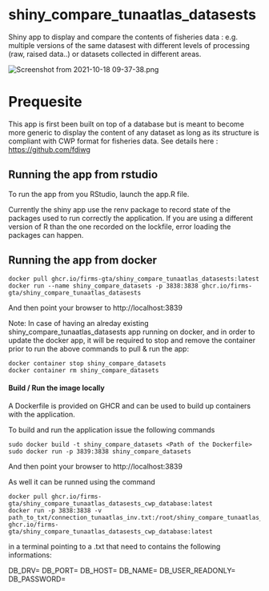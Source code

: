 # shiny_compare_tunaatlas_datasests

Shiny app to display and compare the contents of fisheries data : e.g. multiple versions of the same datasest with different levels of processing (raw, raised data..) or datasets collected in different areas.



![Screenshot from 2021-10-18 09-37-38.png](./doc/Screenshot_from_2021-10-18_09-37-38.png)


# Prequesite

This app is first been built on top of a database but is meant to become more generic to display the content of any dataset as long as its structure is compliant with CWP format for fisheries data.  See details here : https://github.com/fdiwg 

## Running the app from rstudio

To run the app from you RStudio, launch the app.R file.

Currently the shiny app use the renv package to record state of the packages used to run correctly the application. If you are using a different version of R than the one recorded on the lockfile, error loading the packages can happen.

## Running the app from docker

```
docker pull ghcr.io/firms-gta/shiny_compare_tunaatlas_datasests:latest
docker run --name shiny_compare_datasets -p 3838:3838 ghcr.io/firms-gta/shiny_compare_tunaatlas_datasests
```

And then point your browser to http://localhost:3839

Note: In case of having an alreday existing shiny_compare_tunaatlas_datasests app running on docker, and in order to update the docker app, it will be required to stop and remove the container prior to run the above commands to pull & run the app:

```
docker container stop shiny_compare_datasets
docker container rm shiny_compare_datasets
```

#### Build / Run the image locally

A Dockerfile is provided on GHCR and can be used to build up containers with the application.

To build and run the application issue the following commands
```
sudo docker build -t shiny_compare_datasets <Path of the Dockerfile>
sudo docker run -p 3839:3838 shiny_compare_datasets
```

And then point your browser to http://localhost:3839

As well it can be runned using the command 

```
docker pull ghcr.io/firms-gta/shiny_compare_tunaatlas_datasests_cwp_database:latest
docker run -p 3838:3838 -v path_to_txt/connection_tunaatlas_inv.txt:/root/shiny_compare_tunaatlas_datasests/connection_tunaatlas_inv.txt ghcr.io/firms-gta/shiny_compare_tunaatlas_datasests_cwp_database:latest
```

in a terminal pointing to a .txt that need to contains the following informations:

DB_DRV=
DB_PORT=
DB_HOST=
DB_NAME=
DB_USER_READONLY=
DB_PASSWORD=
